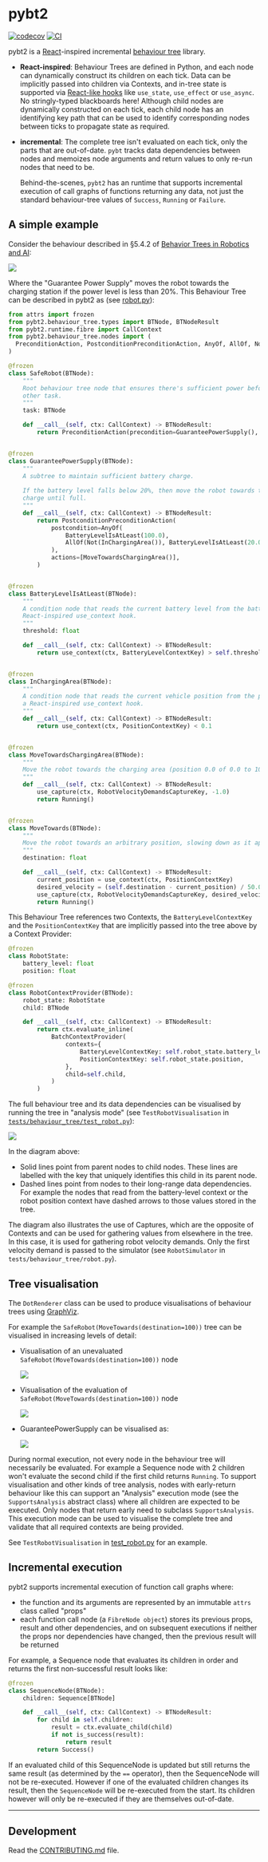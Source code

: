 # pybt2

[![codecov](https://codecov.io/gh/GrahamDennis/pybt2/branch/main/graph/badge.svg?token=SG5R6PEZG1)](https://codecov.io/gh/GrahamDennis/pybt2)
[![CI](https://github.com/GrahamDennis/pybt2/actions/workflows/main.yml/badge.svg)](https://github.com/GrahamDennis/pybt2/actions/workflows/main.yml)

pybt2 is a [React][react]-inspired incremental [behaviour tree][behaviour-tree] library.

* **React-inspired**: Behaviour Trees are defined in Python, and each node can dynamically construct its children on each tick. Data can be implicitly passed into children via Contexts, and in-tree state is supported via [React-like hooks][react-hooks] like `use_state`, `use_effect` or `use_async`. No stringly-typed blackboards here!
  Although child nodes are dynamically constructed on each tick, each child node has an identifying key path that can be used to identify corresponding nodes between ticks to propagate state as required.
* **incremental**: The complete tree isn't evaluated on each tick, only the parts that are out-of-date. `pybt` tracks data dependencies between nodes and memoizes node arguments and return values to only re-run nodes that need to be.

  Behind-the-scenes, `pybt2` has an runtime that supports incremental execution of call graphs of functions returning any data, not just the standard behaviour-tree values of `Success`, `Running` or `Failure`. 

## A simple example

Consider the behaviour described in §5.4.2 of [Behavior Trees in Robotics and AI][bt-paper]:

![](images/safe3.png)

Where the "Guarantee Power Supply" moves the robot towards the charging station if the power level is less than 20%. This Behaviour Tree can be described in pybt2 as (see [robot.py](./tests/behaviour_tree/robot.py)):

```python
from attrs import frozen
from pybt2.behaviour_tree.types import BTNode, BTNodeResult
from pybt2.runtime.fibre import CallContext
from pybt2.behaviour_tree.nodes import (
  PreconditionAction, PostconditionPreconditionAction, AnyOf, AllOf, Not
)

@frozen
class SafeRobot(BTNode):
    """
    Root behaviour tree node that ensures there's sufficient power before performing some
    other task.
    """
    task: BTNode

    def __call__(self, ctx: CallContext) -> BTNodeResult:
        return PreconditionAction(precondition=GuaranteePowerSupply(), action=self.task)


@frozen
class GuaranteePowerSupply(BTNode):
    """
    A subtree to maintain sufficient battery charge.
    
    If the battery level falls below 20%, then move the robot towards the charging area and
    charge until full.
    """
    def __call__(self, ctx: CallContext) -> BTNodeResult:
        return PostconditionPreconditionAction(
            postcondition=AnyOf(
                BatteryLevelIsAtLeast(100.0),
                AllOf(Not(InChargingArea()), BatteryLevelIsAtLeast(20.0))
            ),
            actions=[MoveTowardsChargingArea()],
        )


@frozen
class BatteryLevelIsAtLeast(BTNode):
    """
    A condition node that reads the current battery level from the battery context using a
    React-inspired use_context hook.
    """
    threshold: float

    def __call__(self, ctx: CallContext) -> BTNodeResult:
        return use_context(ctx, BatteryLevelContextKey) > self.threshold


@frozen
class InChargingArea(BTNode):
    """
    A condition node that reads the current vehicle position from the position context using
    a React-inspired use_context hook.
    """
    def __call__(self, ctx: CallContext) -> BTNodeResult:
        return use_context(ctx, PositionContextKey) < 0.1


@frozen
class MoveTowardsChargingArea(BTNode):
    """
    Move the robot towards the charging area (position 0.0 of 0.0 to 100.0).
    """
    def __call__(self, ctx: CallContext) -> BTNodeResult:
        use_capture(ctx, RobotVelocityDemandsCaptureKey, -1.0)
        return Running()


@frozen
class MoveTowards(BTNode):
    """
    Move the robot towards an arbitrary position, slowing down as it approaches the target.
    """
    destination: float

    def __call__(self, ctx: CallContext) -> BTNodeResult:
        current_position = use_context(ctx, PositionContextKey)
        desired_velocity = (self.destination - current_position) / 50.0
        use_capture(ctx, RobotVelocityDemandsCaptureKey, desired_velocity)
        return Running()

```

This Behaviour Tree references two Contexts, the `BatteryLevelContextKey` and the `PositionContextKey` that are implicitly passed into the tree above by a Context Provider:

```python
@frozen
class RobotState:
    battery_level: float
    position: float

@frozen
class RobotContextProvider(BTNode):
    robot_state: RobotState
    child: BTNode

    def __call__(self, ctx: CallContext) -> BTNodeResult:
        return ctx.evaluate_inline(
            BatchContextProvider(
                contexts={
                    BatteryLevelContextKey: self.robot_state.battery_level,
                    PositionContextKey: self.robot_state.position,
                },
                child=self.child,
            )
        )
```

The full behaviour tree and its data dependencies can be visualised by running the tree in "analysis mode" (see `TestRobotVisualisation` in [`tests/behaviour_tree/test_robot.py`](tests/behaviour_tree/test_robot.py)):

![](images/simple_robot_full_tree.svg)

In the diagram above:

* Solid lines point from parent nodes to child nodes. These lines are labelled with the key that uniquely identifies this child in its parent node.
* Dashed lines point from nodes to their long-range data dependencies. For example the nodes that read from the battery-level context or the robot position context have dashed arrows to those values stored in the tree. 

The diagram also illustrates the use of Captures, which are the opposite of Contexts and can be used for gathering values from elsewhere in the tree. In this case, it is used for gathering robot velocity demands. Only the first velocity demand is passed to the simulator (see `RobotSimulator` in `tests/behaviour_tree/robot.py`).

[react]: https://react.dev/
[react-hooks]: https://react.dev/reference/react/hooks
[behaviour-tree]: https://en.wikipedia.org/wiki/Behavior_tree_(artificial_intelligence,_robotics_and_control)
[bt-paper]: https://arxiv.org/pdf/1709.00084.pdf

## Tree visualisation

The `DotRenderer` class can be used to produce visualisations of behaviour trees using [GraphViz][graphviz].

For example the `SafeRobot(MoveTowards(destination=100))` tree can be visualised in increasing levels of detail:


* Visualisation of an unevaluated `SafeRobot(MoveTowards(destination=100))` node

  ![](images/safe-robot-0.svg)

* Visualisation of the evaluation of `SafeRobot(MoveTowards(destination=100))` node

  ![](images/safe-robot-1.svg)

* GuaranteePowerSupply can be visualised as:

  ![](images/guarantee-power-supply-1.svg)

During normal execution, not every node in the behaviour tree will necessarily be evaluated. For example a Sequence node with 2 children won't evaluate the second child if the first child returns `Running`. To support visualisation and other kinds of tree analysis, nodes with early-return behaviour like this can support an "Analysis" execution mode (see the `SupportsAnalysis` abstract class) where all children are expected to be executed. Only nodes that return early need to subclass `SupportsAnalysis`.  This execution mode can be used to visualise the complete tree and validate that all required contexts are being provided.

See `TestRobotVisualisation` in [test_robot.py](tests/behaviour_tree/test_robot.py) for an example.

[graphviz]: https://graphviz.org/

## Incremental execution

pybt2 supports incremental execution of function call graphs where:

* the function and its arguments are represented by an immutable `attrs` class called "props"
* each function call node (a `FibreNode object`) stores its previous props, result and other dependencies, and on subsequent executions if neither the props nor dependencies have changed, then the previous result will be returned

For example, a Sequence node that evaluates its children in order and returns the first non-successful result looks like:

```python
@frozen
class SequenceNode(BTNode):
    children: Sequence[BTNode]

    def __call__(self, ctx: CallContext) -> BTNodeResult:
        for child in self.children:
            result = ctx.evaluate_child(child)
            if not is_success(result):
                return result
        return Success()
```

If an evaluated child of this SequenceNode is updated but still returns the same result (as determined by the `==` operator), then the SequenceNode will not be re-executed. However if one of the evaluated children changes its result, then the `SequenceNode` will be re-executed from the start. Its children however will only be re-executed if they are themselves out-of-date.  

---


## Development

Read the [CONTRIBUTING.md](CONTRIBUTING.md) file.
